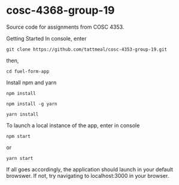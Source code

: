 # cosc-4368-group-19
Source code for assignments from COSC 4353.

Getting Started
In console, enter

```git clone https://github.com/tattmeal/cosc-4353-group-19.git```

then,

```cd fuel-form-app```

Install npm and yarn

```npm install```

```npm install -g yarn```

```yarn install```

To launch a local instance of the app, enter in console 

```npm start```

or

```yarn start```

If all goes accordingly, the application should launch in your default browswer. If not, try navigating to localhost:3000 in your browser.
